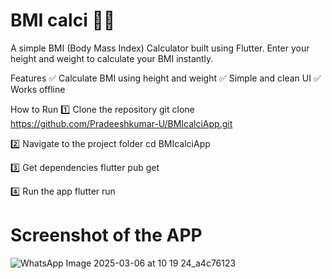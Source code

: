 # BMI calci 🏋️‍♂️
A simple BMI (Body Mass Index) Calculator built using Flutter. Enter your height and weight to calculate your BMI instantly.

Features
✅ Calculate BMI using height and weight
✅ Simple and clean UI
✅ Works offline

How to Run
1️⃣ Clone the repository
git clone https://github.com/Pradeeshkumar-U/BMIcalciApp.git

2️⃣ Navigate to the project folder
cd BMIcalciApp

3️⃣ Get dependencies
flutter pub get

4️⃣ Run the app
flutter run

# Screenshot of the APP
![WhatsApp Image 2025-03-06 at 10 19 24_a4c76123](https://github.com/user-attachments/assets/83f5dcb5-645f-4b99-b42a-a3340da67e71)
